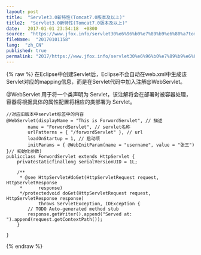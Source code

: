 ```yaml
---
layout: post
title:  "Servlet3.0新特性(Tomcat7.0版本及以上)"
title2:  "Servlet3.0新特性(Tomcat7.0版本及以上)"
date:   2017-01-01 23:54:18  +0800
source:  "https://www.jfox.info/servlet30%e6%96%b0%e7%89%b9%e6%80%a7tomcat70%e7%89%88%e6%9c%ac%e5%8f%8a%e4%bb%a5%e4%b8%8a.html"
fileName:  "20170101158"
lang:  "zh_CN"
published: true
permalink: "2017/https://www.jfox.info/servlet30%e6%96%b0%e7%89%b9%e6%80%a7tomcat70%e7%89%88%e6%9c%ac%e5%8f%8a%e4%bb%a5%e4%b8%8a.html"
---
```

{% raw %}
在Eclipse中创建Servlet后，Eclipse不会自动在web.xml中生成该Servlet对应的mapping信息，而是在Servlet代码中加入注解@WebServlet。

@WebServlet 用于将一个类声明为 Servlet，该注解将会在部署时被容器处理，容器将根据具体的属性配置将相应的类部署为 Servlet。

    //对应旧版本中servlet标签中的内容
    @WebServlet(displayName = "This is ForwordServlet", // 描述
            name = "ForwordServlet", // servlet名称
            urlPatterns = { "/forwordServlet" }, // url
            loadOnStartup = 1, // 启动项
            initParams = { @WebInitParam(name = "username", value = "张三") }// 初始化参数)
    publicclass ForwordServlet extends HttpServlet {
        privatestaticfinallong serialVersionUID = 1L;
    
        /**
         * @see HttpServlet#doGet(HttpServletRequest request, HttpServletResponse
         *      response)
         */protectedvoid doGet(HttpServletRequest request, HttpServletResponse response)
                throws ServletException, IOException {
            // TODO Auto-generated method stub
            response.getWriter().append("Served at: ").append(request.getContextPath());
        }
    
    }
{% endraw %}
